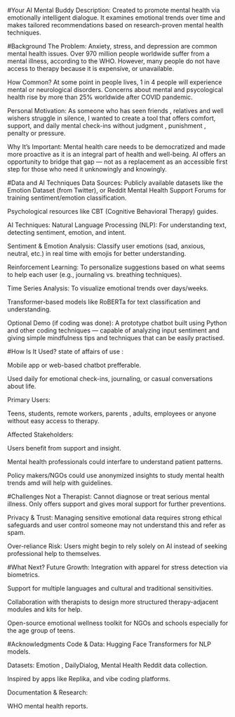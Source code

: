#Your AI Mental Buddy 
Description:
Created to promote mental health via emotionally intelligent dialogue. It examines emotional trends over time and makes tailored recommendations based on research-proven mental health techniques.


#Background
The Problem:
Anxiety, stress, and depression are common mental health issues. Over 970 million people worldwide suffer from a mental illness, according to the WHO. However, many people do not have access to therapy because it is expensive, or unavailable.

How Common?
At some point in people  lives, 1 in 4 people will experience mental or neurological disorders.
Concerns about mental and psycological health rise  by more than 25% worldwide after COVID pandemic.

Personal Motivation:
As someone who has seen friends , relatives and well wishers struggle in silence, I wanted to create a tool that offers comfort, support, and daily mental check-ins without judgment , punishment , penalty  or pressure.

Why It’s Important:
Mental health care needs to be democratized and made more proactive as it is an integral part of health and well-being. AI offers an opportunity to bridge that gap — not as a replacement as an accessible first step for those who need it unknowingly and knowingly. 


#Data and AI Techniques
Data Sources:
Publicly available datasets like the Emotion Dataset (from Twitter), or Reddit Mental Health Support Forums for training sentiment/emotion classification.

Psychological resources like CBT (Cognitive Behavioral Therapy) guides.

AI Techniques:
Natural Language Processing (NLP): For understanding text, detecting sentiment, emotion, and intent.

Sentiment & Emotion Analysis: Classify user emotions (sad, anxious, neutral, etc.) in real time with emojis for better understanding.

Reinforcement Learning: To personalize suggestions based on what seems to help each user (e.g., journaling vs. breathing techniques).

Time Series Analysis: To visualize emotional trends over days/weeks.

Transformer-based models like RoBERTa for text classification and understanding.

Optional Demo (if coding was done):
A prototype chatbot built using Python and other coding techniques  — capable of analyzing input sentiment and giving simple mindfulness tips and techniques that can be easily practised. 

#How Is It Used?
state of affairs of use :

Mobile app or web-based chatbot prefferable.

Used daily for emotional check-ins, journaling, or casual conversations about life.

Primary Users:

Teens, students, remote workers, parents , adults, employees or anyone without easy access to therapy.

Affected Stakeholders:

Users benefit from support and insight.

Mental health professionals could interfare to understand patient patterns.

Policy makers/NGOs could use anonymized insights to study mental health trends amd will help with guidelines.

#Challenges
Not a Therapist: Cannot diagnose or treat serious mental illness. Only offers support and gives moral support for further preventions.


Privacy & Trust: Managing sensitive emotional data requires strong ethical safeguards and user control someone may not understand this and refer as spam.

Over-reliance Risk: Users might begin to rely solely on AI instead of seeking professional help to themselves.

#What Next?
Future Growth:
Integration with apparel for stress detection via biometrics.

Support for multiple languages and cultural and traditional sensitivities.

Collaboration with therapists to design more structured therapy-adjacent modules and kits for help.

Open-source emotional wellness toolkit for NGOs and schools especially for the age group of teens.

#Acknowledgments
Code & Data:
Hugging Face Transformers for NLP models.

Datasets: Emotion , DailyDialog, Mental Health Reddit data collection.

Inspired by apps like Replika, and vibe coding platforms. 

Documentation & Research:

WHO mental health reports.




